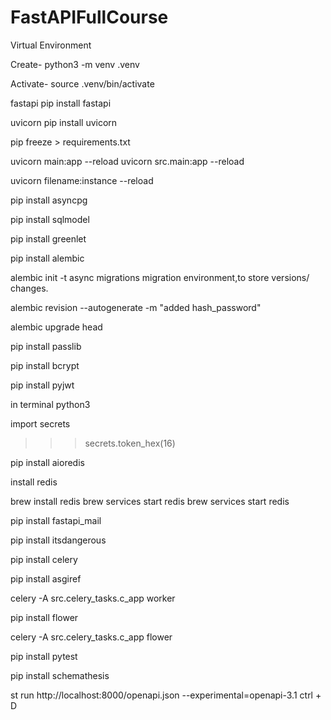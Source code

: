 # FastAPIFullCourse

Virtual Environment

Create- 
python3 -m venv .venv 

Activate-
source .venv/bin/activate

fastapi
pip install fastapi

uvicorn
pip install uvicorn

pip freeze > requirements.txt

uvicorn main:app --reload
uvicorn src.main:app --reload


uvicorn filename:instance --reload

pip install asyncpg 

pip install sqlmodel

pip install greenlet

pip install alembic

alembic init -t async migrations
migration environment,to store versions/ changes.

alembic revision --autogenerate -m "added hash_password"

alembic upgrade head

pip install passlib

pip install bcrypt

pip install pyjwt


in terminal python3 

import secrets
>>> secrets.token_hex(16)

pip install aioredis

install redis 

brew install redis
brew services start redis
brew services start redis

pip install fastapi_mail

pip install itsdangerous


pip install celery

pip install asgiref

celery -A src.celery_tasks.c_app worker

pip install flower

celery -A src.celery_tasks.c_app flower

pip install pytest


pip install schemathesis

st run http://localhost:8000/openapi.json --experimental=openapi-3.1
ctrl + D
